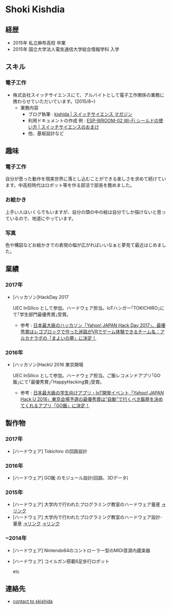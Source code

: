 # Shoki Kishdia

## 経歴

* 2015年 私立麻布高校 卒業
* 2015年 国立大学法人電気通信大学総合情報学科 入学

## スキル

### 電子工作

  * 株式会社スイッチサイエンスにて、アルバイトとして電子工作関係の業務に携わらせていただいています。(2015/8~)
    * 業務内容
      * ブログ執筆 : [kishida | スイッチサイエンス マガジン](http://mag.switch-science.com/author/kishida/)
      * 利用ドキュメントの作成 例 : [ESP-WROOM-02 Wi-Fi シールドの使い方 | スイッチサイエンスのおまけ](http://trac.switch-science.com/wiki/ESP-WROOM-02_AT)
      * 他、基板設計など
  

## 趣味

### 電子工作

  自分が思った動作を現実世界に落とし込むことができる楽しさを求めて続けています。中高校時代はロボット等を作る部活で部長を務めました。

### お絵かき

  上手い人はいくらでもいますが、自分の頭の中の絵は自分でしか描けないと思っているので、地道にやっています。

### 写真

  色や構図などお絵かきでの表現の幅が広がればいいなぁと夢見て最近はじめました。


## 業績

### 2017年
* [ハッカソン]HackDay 2017

  UEC InSilico として参加。ハードウェア担当。IoTハンガー｢TOKICHIRO｣にて｢学生部門最優秀賞｣受賞。

  * 参考 : [日本最大級のハッカソン「Yahoo! JAPAN Hack Day 2017」、最優秀賞はレゴブロックで作った迷路がVRでゲーム体験できるチーム名：アルカナラボの「まよいの墓」に決定！](https://prtimes.jp/main/html/rd/p/000000034.000014803.html)

### 2016年
* [ハッカソン]HackU 2016 東京開場

  UEC InSilico として参加。ハードウェア担当。ご飯レコメンドアプリ｢GO飯｣にて｢最優秀賞｣｢HappyHacking賞｣受賞。

  * 参考 : [日本最大級の学生向けアプリ・IoT開発イベント「Yahoo! JAPAN Hack U 2016」東京会場予選の最優秀賞は“自動”で行くべき飯屋を決めてくれるアプリ「GO飯」に決定！ ](https://prtimes.jp/main/html/rd/p/000000019.000014803.html)


## 製作物

### 2017年

* [ハードウェア] Tokichiro の回路設計

### 2016年

* [ハードウェア] GO飯 のモジュール設計(回路、3Dデータ)

### 2015年

* [ハードウェア] 大学内で行われたプログラミング教室のハードウェア量産 [→リンク](http://www.uecincu.com/vb/imroom_150719vb.html)
* [ハードウェア] 大学内で行われたプログラミング教室のハードウェア設計･量産 [→リンク](http://www.uecincu.com/vb/imroom_151031vb68.html) [→リンク](http://www.uecincu.com/vb/imroom_151114pro3.html)

### ~2014年

* [ハードウェア] Nintendo64のコントローラー型のMIDI音源内蔵楽器
* [ハードウェア] コイルガン搭載6足歩行ロボット

  etc

## 連絡先

* [contact to skishida](https://goo.gl/forms/dEZeub07DOTRuMre2)